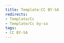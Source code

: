 ```yaml
---
title: Template:CC BY-SA
redirects:
- Template/Cc
- Template/Cc by-sa
tags:
- CC BY-SA
---
```


<includeonly></includeonly>